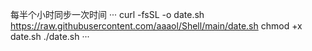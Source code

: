 每半个小时同步一次时间
···
curl -fsSL -o date.sh https://raw.githubusercontent.com/aaaol/Shell/main/date.sh
chmod +x date.sh
./date.sh
···
